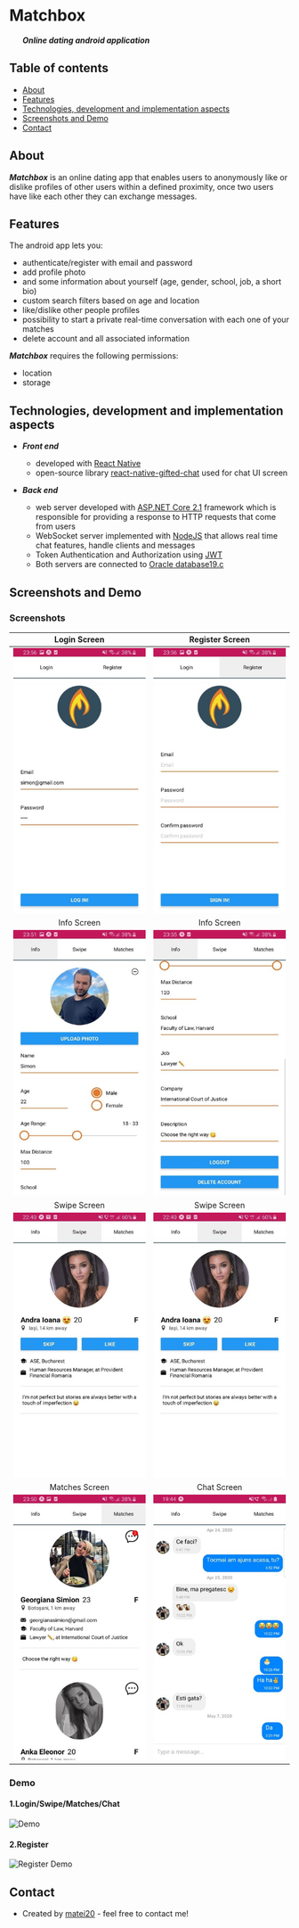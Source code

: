 # Matchbox
 &nbsp;&nbsp;&nbsp;&nbsp;&nbsp; ***Online dating android application***
## Table of contents
* [About](#about)
* [Features](#features)
* [Technologies, development and implementation aspects](#technologies,-development-and-implementation-aspects)
* [Screenshots and Demo](#screenshots-and-demo)
* [Contact](#contact)
## About
***Matchbox*** is an online dating app that enables users to anonymously like or dislike profiles of other users within a defined proximity, once two users have like each other they can exchange messages.

## Features
The android app lets you:
- authenticate/register with email and password
- add profile photo
- and some information about yourself (age, gender, school, job, a short bio)
- custom search filters based on age and location
- like/dislike other people profiles
- possibility to start a private real-time conversation with each one of your matches
- delete account and all associated information

***Matchbox*** requires the following permissions:
- location
- storage

## Technologies, development and implementation aspects

- ***Front end***
   - developed with [React Native](https://facebook.github.io/react-native/)
   - open-source library [react-native-gifted-chat](https://github.com/FaridSafi/react-native-gifted-chat) used for chat UI screen

- ***Back end***
  - web server developed with [ASP.NET Core 2.1](https://dotnet.microsoft.com/learn/aspnet/what-is-aspnet-core) framework which is responsible for providing a response to HTTP requests that come from users
  - WebSocket server implemented with [NodeJS](https://nodejs.org/en/about/) that allows real time chat features, handle clients and messages  
  - Token Authentication and Authorization using [JWT](https://jwt.io/introduction/)
  - Both servers are connected to [Oracle database19.c](https://www.oracle.com/database/)


## Screenshots and Demo
### Screenshots
| Login Screen  | Register Screen |
| :---: | :---: |
| ![Login](docs/screenshots/rsz_login.jpg)  | ![Register](docs/screenshots/rsz_register.jpg)  |
| Info Screen  | Info Screen  |
| ![Info](docs/screenshots/rsz_info.jpg)  | ![Info2](docs/screenshots/rsz_info2.jpg)  |
| Swipe Screen  | Swipe Screen  |
| ![Swipe](docs/screenshots/rsz_swipe.jpg)  | ![Swipe2](docs/screenshots/rsz_swipe.jpg)  |
| Matches Screen  | Chat Screen  |
| ![Matches](docs/screenshots/rsz_matches.jpg)  | ![Chat](docs/screenshots/rsz_chat.jpg)  |
### Demo
#### 1.Login/Swipe/Matches/Chat

![Demo](docs/gifs/login-matches.gif)

#### 2.Register

![Register Demo](docs/gifs/register.gif)

## Contact
- Created by [matei20](https://github.com/matei20) - feel free to contact me!